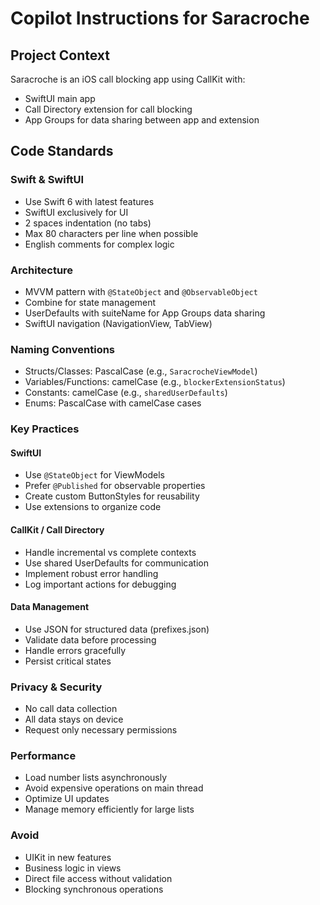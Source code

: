 # Copilot Instructions for Saracroche

## Project Context
Saracroche is an iOS call blocking app using CallKit with:
- SwiftUI main app
- Call Directory extension for call blocking
- App Groups for data sharing between app and extension

## Code Standards

### Swift & SwiftUI
- Use Swift 6 with latest features
- SwiftUI exclusively for UI
- 2 spaces indentation (no tabs)
- Max 80 characters per line when possible
- English comments for complex logic

### Architecture
- MVVM pattern with `@StateObject` and `@ObservableObject`
- Combine for state management
- UserDefaults with suiteName for App Groups data sharing
- SwiftUI navigation (NavigationView, TabView)

### Naming Conventions
- Structs/Classes: PascalCase (e.g., `SaracrocheViewModel`)
- Variables/Functions: camelCase (e.g., `blockerExtensionStatus`)
- Constants: camelCase (e.g., `sharedUserDefaults`)
- Enums: PascalCase with camelCase cases

### Key Practices

#### SwiftUI
- Use `@StateObject` for ViewModels
- Prefer `@Published` for observable properties
- Create custom ButtonStyles for reusability
- Use extensions to organize code

#### CallKit / Call Directory
- Handle incremental vs complete contexts
- Use shared UserDefaults for communication
- Implement robust error handling
- Log important actions for debugging

#### Data Management
- Use JSON for structured data (prefixes.json)
- Validate data before processing
- Handle errors gracefully
- Persist critical states

### Privacy & Security
- No call data collection
- All data stays on device
- Request only necessary permissions

### Performance
- Load number lists asynchronously
- Avoid expensive operations on main thread
- Optimize UI updates
- Manage memory efficiently for large lists

### Avoid
- UIKit in new features
- Business logic in views
- Direct file access without validation
- Blocking synchronous operations

